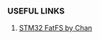 ### USEFUL LINKS ###

  1. [STM32 FatFS by Chan](https://stm32f4-discovery.net/2014/07/library-21-read-sd-card-fatfs-stm32f4xx-devices/)
